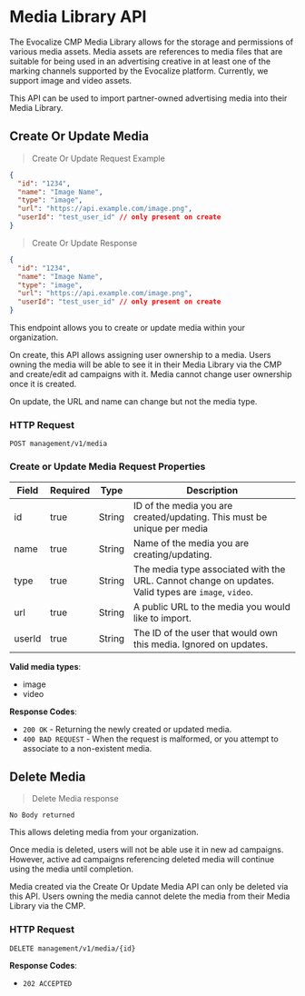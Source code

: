 # Media Library API

The Evocalize CMP Media Library allows for the storage and permissions of various media assets. Media assets are
references to media files that are suitable for being used in an advertising creative in at least one of the marking
channels supported by the Evocalize platform. Currently, we support image and video assets.

This API can be used to import partner-owned advertising media into their Media Library.

## Create Or Update Media

> Create Or Update Request Example

```json
{
  "id": "1234",
  "name": "Image Name",
  "type": "image",
  "url": "https://api.example.com/image.png",
  "userId": "test_user_id" // only present on create
}
```

> Create Or Update Response

```json
{
  "id": "1234",
  "name": "Image Name",
  "type": "image",
  "url": "https://api.example.com/image.png",
  "userId": "test_user_id" // only present on create
}
```

This endpoint allows you to create or update media within your organization.

On create, this API allows assigning user ownership to a media. Users owning the media will be able to see it in their
Media Library via the CMP and create/edit ad campaigns with it. Media cannot change user ownership once it is created.

On update, the URL and name can change but not the media type.

### HTTP Request

`POST management/v1/media`

### Create or Update Media Request Properties

| Field  | Required | Type   | Description                                                                                         |
|--------|----------|--------|-----------------------------------------------------------------------------------------------------|
| id     | true     | String | ID of the media you are created/updating. This must be unique per media                             |
| name   | true     | String | Name of the media you are creating/updating.                                                        |
| type   | true     | String | The media type associated with the URL. Cannot change on updates. Valid types are `image`, `video`. |
| url    | true     | String | A public URL to the media you would like to import.                                                 |
| userId | true     | String | The ID of the user that would own this media. Ignored on updates.                                   |

**Valid media types**:

- image
- video

**Response Codes**:

- `200 OK` - Returning the newly created or updated media.
- `400 BAD REQUEST` - When the request is malformed, or you attempt to associate to a non-existent media.

## Delete Media

> Delete Media response

```
No Body returned
``` 

This allows deleting media from your organization.

Once media is deleted, users will not be able use it in new ad campaigns.
However, active ad campaigns referencing deleted media will continue using the media until completion.

Media created via the Create Or Update Media API can only be deleted via this API.
Users owning the media cannot delete the media from their Media Library via the CMP.

### HTTP Request

`DELETE management/v1/media/{id}`

**Response Codes**:

- `202 ACCEPTED`
